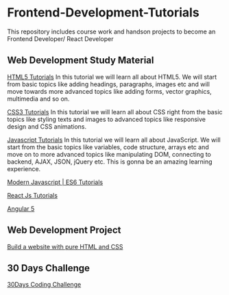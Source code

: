 # Frontend-Development-Tutorials
This repository includes course work and handson projects to become an Frontend Developer/ React Developer 


## Web Development Study Material

[HTML5 Tutorials](https://www.edyoda.com/course/1481)
In this tutorial we will learn all about HTML5. We will start from basic topics like adding headings, paragraphs, images etc and will move towards more advanced topics like adding forms, vector graphics, multimedia and so on.


[CSS3 Tutorials](https://www.edyoda.com/course/1486)
In this tutorial we will learn all about CSS right from the basic topics like styling texts and images to advanced topics like responsive design and CSS animations.

[Javascript Tutorials](https://www.edyoda.com/course/1496)
In this tutorial we will learn all about JavaScript. We will start from the basic topics like variables, code structure, arrays etc and move on to more advanced topics like manipulating DOM, connecting to backend, AJAX, JSON, jQuery etc. This is gonna be an amazing learning experience.



[Modern Javascript | ES6 Tutorials](https://www.edyoda.com/course/1500)

[React Js Tutorials](https://www.edyoda.com/course/1501)

[Angular  5](https://www.edyoda.com/course/1227)


## Web Development Project

[Build a website with pure HTML and CSS](https://www.edyoda.com/course/1433)



## 30 Days Challenge
[30Days Coding Challenge](https://www.edyoda.com/course/1472?episode_id=2572)
